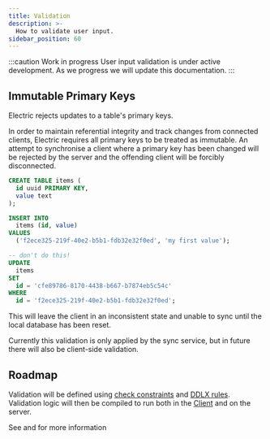 ```yaml
---
title: Validation
description: >-
  How to validate user input.
sidebar_position: 60
---
```


:::caution Work in progress
User input validation is under active development. As we progress we will update this documentation.
:::

## Immutable Primary Keys

Electric rejects updates to a table's primary keys.

In order to maintain referential integrity and track changes from connected clients, Electric requires all primary keys to be treated as immutable. An attempt to synchronise a client where a primary key has been changed will be rejected by the server and the offending client will be forcibly disconnected.

```sql
CREATE TABLE items (
  id uuid PRIMARY KEY,
  value text
);

INSERT INTO
  items (id, value)
VALUES
  ('f2ece325-219f-40e2-b5b1-fdb32e32f0ed', 'my first value');

-- don't do this!
UPDATE
  items
SET
  id = 'cfe89786-8170-4438-b667-b7874eb5c54c'
WHERE
  id = 'f2ece325-219f-40e2-b5b1-fdb32e32f0ed';
```

This will leave the client in an inconsistent state and unable to sync until the local database has been reset.

Currently this validation is only applied by the sync service, but in future there will also be client-side validation.

## Roadmap

Validation will be defined using [check constraints](./constraints.md#check-constraints) and [DDLX rules](../../api/ddlx.md). Validation logic will then be compiled to run both in the [Client](../data-access/client.md) and on the server.

See <DocPageLink path="reference/architecture" /> and <DocPageLink path="reference/roadmap" /> for more information
